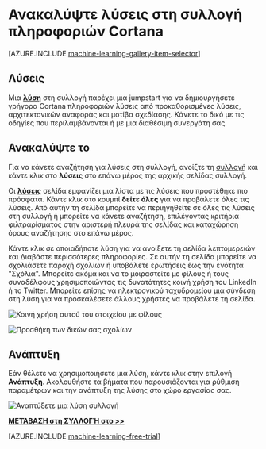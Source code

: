 <properties
    pageTitle="Συλλογή πληροφοριών Cortana λύσεις | Microsoft Azure"
    description="Ανακαλύψτε λύσεις στη συλλογή πληροφοριών Cortana."
    services="machine-learning"
    documentationCenter=""
    authors="garyericson"
    manager="jhubbard"
    editor="cgronlun"/>

<tags
    ms.service="machine-learning"
    ms.workload="data-services"
    ms.tgt_pltfrm="na"
    ms.devlang="na"
    ms.topic="article"
    ms.date="10/13/2016"
    ms.author="roopalik;garye"/>


# <a name="discover-solutions-in-the-cortana-intelligence-gallery"></a>Ανακαλύψτε λύσεις στη συλλογή πληροφοριών Cortana

[AZURE.INCLUDE [machine-learning-gallery-item-selector](../../includes/machine-learning-gallery-item-selector.md)]

## <a name="solutions"></a>Λύσεις

Μια **[λύση](https://gallery.cortanaintelligence.com/solutions)** στη συλλογή παρέχει μια jumpstart για να δημιουργήσετε γρήγορα Cortana πληροφοριών λύσεις από προκαθορισμένες λύσεις, αρχιτεκτονικών αναφοράς και μοτίβα σχεδίασης.
Κάνετε το δικό με τις οδηγίες που περιλαμβάνονται ή με μια διαθέσιμη συνεργάτη σας.  


## <a name="discover"></a>Ανακαλύψτε το

  Για να κάνετε αναζήτηση για λύσεις στη συλλογή, ανοίξτε τη [συλλογή](http://gallery.cortanaintelligence.com) και κάντε κλικ στο **λύσεις** 
 στο επάνω μέρος της αρχικής σελίδας συλλογή.

 Οι **[λύσεις](https://gallery.cortanaintelligence.com/solutions)** 
 σελίδα εμφανίζει μια λίστα με τις λύσεις που προστέθηκε πιο πρόσφατα.
Κάντε κλικ στο κουμπί **δείτε όλες** για να προβάλετε όλες τις λύσεις.
Από αυτήν τη σελίδα μπορείτε να περιηγηθείτε σε όλες τις λύσεις στη συλλογή ή μπορείτε να κάνετε αναζήτηση, επιλέγοντας κριτήρια φιλτραρίσματος στην αριστερή πλευρά της σελίδας και καταχώρηση όρους αναζήτησης στο επάνω μέρος.

 Κάντε κλικ σε οποιαδήποτε λύση για να ανοίξετε τη σελίδα λεπτομερειών και Διαβάστε περισσότερες πληροφορίες. Σε αυτήν τη σελίδα μπορείτε να σχολιάσετε παροχή σχολίων ή υποβάλετε ερωτήσεις έως την ενότητα "Σχόλια". Μπορείτε ακόμα και να το μοιραστείτε με φίλους ή τους συναδέλφους χρησιμοποιώντας τις δυνατότητες κοινή χρήση του LinkedIn ή το Twitter. Μπορείτε επίσης να ηλεκτρονικού ταχυδρομείου μια σύνδεση στη λύση για να προσκαλέσετε άλλους χρήστες να προβάλετε τη σελίδα.

![Κοινή χρήση αυτού του στοιχείου με φίλους](media\machine-learning-gallery-how-to-use-contribute-publish\share-links.png)

![Προσθήκη των δικών σας σχολίων](media\machine-learning-gallery-how-to-use-contribute-publish\comments.png)

## <a name="deploy"></a>Ανάπτυξη

Εάν θέλετε να χρησιμοποιήσετε μια λύση, κάντε κλικ στην επιλογή **Ανάπτυξη**. Ακολουθήστε τα βήματα που παρουσιάζονται για ρύθμιση παραμέτρων και την ανάπτυξη της λύσης στο χώρο εργασίας σας.

![Αναπτύξετε μια λύση συλλογή](media\machine-learning-gallery-solutions\deploy-solution.png)



**[ΜΕΤΆΒΑΣΗ στη ΣΥΛΛΟΓΉ στο >>](http://gallery.cortanaintelligence.com)**

[AZURE.INCLUDE [machine-learning-free-trial](../../includes/machine-learning-free-trial.md)]

